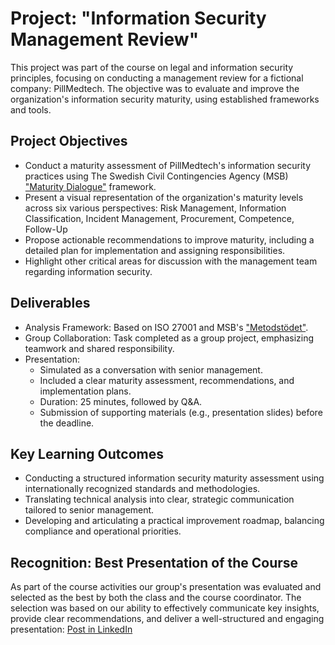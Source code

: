 # Project: "Information Security Management Review"

This project was part of the course on legal and information security principles, focusing on conducting a management review for a fictional company: PillMedtech.
The objective was to evaluate and improve the organization's information security maturity, using established frameworks and tools.

## Project Objectives
- Conduct a maturity assessment of PillMedtech's information security practices using The Swedish Civil Contingencies Agency (MSB) ["Maturity Dialogue"](https://www.msb.se/sv/amnesomraden/informationssakerhet-cybersakerhet-och-sakra-kommunikationer/arbeta-systematiskt-informationssakerhet-och-cybersakerhet/mognadsdialogen/) framework.
- Present a visual representation of the organization's maturity levels across six various perspectives: Risk Management, Information Classification, Incident Management, Procurement, Competence, Follow-Up
- Propose actionable recommendations to improve maturity, including a detailed plan for implementation and assigning responsibilities.
- Highlight other critical areas for discussion with the management team regarding information security.


## Deliverables
* Analysis Framework: Based on ISO 27001 and MSB's ["Metodstödet"](https://metodstod-informationssakerhet.msb.se).
* Group Collaboration: Task completed as a group project, emphasizing teamwork and shared responsibility.
* Presentation:
  - Simulated as a conversation with senior management.
  - Included a clear maturity assessment, recommendations, and implementation plans.
  - Duration: 25 minutes, followed by Q&A.
  - Submission of supporting materials (e.g., presentation slides) before the deadline.


## Key Learning Outcomes
* Conducting a structured information security maturity assessment using internationally recognized standards and methodologies.
* Translating technical analysis into clear, strategic communication tailored to senior management.
* Developing and articulating a practical improvement roadmap, balancing compliance and operational priorities.


## Recognition: Best Presentation of the Course
As part of the course activities our group's presentation was evaluated and selected as the best by both the class and the course coordinator. The selection was based on our ability to effectively communicate key insights, provide clear recommendations, and deliver a well-structured and engaging presentation:
[Post in LinkedIn](https://www.linkedin.com/posts/ugcPost-7244002146688376835-NglH?)
